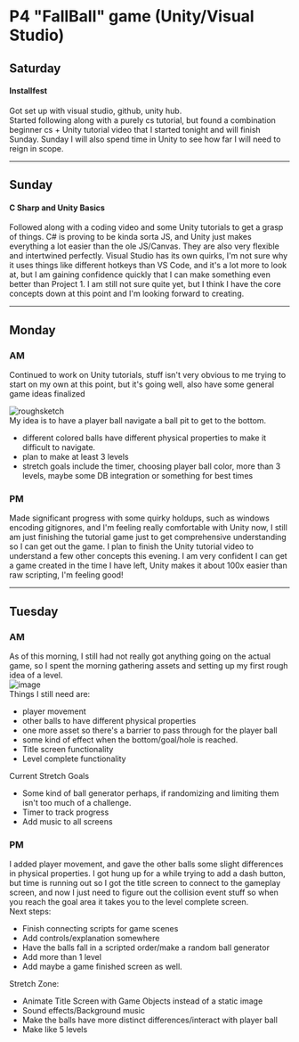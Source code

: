 # P4 "FallBall" game (Unity/Visual Studio)

## Saturday

#### Installfest

Got set up with visual studio, github, unity hub. <br />
Started following along with a purely cs tutorial, but found a combination beginner cs + Unity tutorial video that I started tonight and will finish Sunday. Sunday I will also spend time in Unity to see how far I will need to reign in scope. 

--- 

## Sunday

#### C Sharp and Unity Basics

Followed along with a coding video and some Unity tutorials to get a grasp of things. C# is proving to be kinda sorta JS, and Unity just makes everything a lot easier than the ole JS/Canvas. They are also very flexible and intertwined perfectly. Visual Studio has its own quirks, I'm not sure why it uses things like different hotkeys than VS Code, and it's a lot more to look at, but I am gaining confidence quickly that I can make something even better than Project 1. I am still not sure quite yet, but I think I have the core concepts down at this point and I'm looking forward to creating. 

---

## Monday

### AM

Continued to work on Unity tutorials, stuff isn't very obvious to me trying to start on my own at this point, but it's going well, also have some general game ideas finalized

<img src="https://i.ibb.co/DDWjD3W/roughsketch.png" alt="roughsketch" border="0"> <br />
My idea is to have a player ball navigate a ball pit to get to the bottom. <br />

* different colored balls have different physical properties to make it difficult to navigate.
* plan to make at least 3 levels
* stretch goals include the timer, choosing player ball color, more than 3 levels, maybe some DB integration or something for best times

### PM

Made significant progress with some quirky holdups, such as windows encoding gitignores, and I'm feeling really comfortable with Unity now, I still am just finishing the tutorial game just to get comprehensive understanding so I can get out the game. I plan to finish the Unity tutorial video to understand a few other concepts this evening. I am very confident I can get a game created in the time I have left, Unity makes it about 100x easier than raw scripting, I'm feeling good!

---

## Tuesday

### AM 

As of this morning, I still had not really got anything going on the actual game, so I spent the morning gathering assets and setting up my first rough idea of a level. <br />
<img src="https://i.ibb.co/YynfLMv/image.png" alt="image" border="0"> <br />
Things I still need are: <br />
* player movement
* other balls to have different physical properties 
* one more asset so there's a barrier to pass through for the player ball 
* some kind of effect when the bottom/goal/hole is reached.
* Title screen functionality
* Level complete functionality

Current Stretch Goals
* Some kind of ball generator perhaps, if randomizing  and limiting them isn't too much of a challenge. 
* Timer to track progress
* Add music to all screens  

### PM

I added player movement, and gave the other balls some slight differences in physical properties. I got hung up for a while trying to add a dash button, but time is running out so I got the title screen to connect to the gameplay screen, and now I just need to figure out the collision event stuff so when you reach the goal area it takes you to the level complete screen. <br />
Next steps:  
* Finish connecting scripts for game scenes
* Add controls/explanation somewhere
* Have the balls fall in a scripted order/make a random ball generator
* Add more than 1 level
* Add maybe a game finished screen as well.

Stretch Zone:  
* Animate Title Screen with Game Objects instead of a static image
* Sound effects/Background music
* Make the balls have more distinct differences/interact with player ball
* Make like 5 levels 
